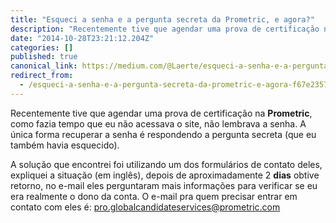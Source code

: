 ```yaml
---
title: "Esqueci a senha e a pergunta secreta da Prometric, e agora?"
description: "Recentemente tive que agendar uma prova de certificação na Prometric, como fazia tempo que eu não acessava o site, não lembrava a senha. A…"
date: "2014-10-28T23:21:12.204Z"
categories: []
published: true
canonical_link: https://medium.com/@Laerte/esqueci-a-senha-e-a-pergunta-secreta-da-prometric-e-agora-f67e2357779c
redirect_from:
  - /esqueci-a-senha-e-a-pergunta-secreta-da-prometric-e-agora-f67e2357779c
---
```


Recentemente tive que agendar uma prova de certificação na **Prometric**, como fazia tempo que eu não acessava o site, não lembrava a senha. A única forma recuperar a senha é respondendo a pergunta secreta (que eu também havia esquecido).

A solução que encontrei foi utilizando um dos formulários de contato deles, expliquei a situação (em inglês), depois de aproximadamente 2 **dias** obtive retorno, no e-mail eles perguntaram mais informações para verificar se eu era realmente o dono da conta. O e-mail pra quem precisar entrar em contato com eles é: [pro.globalcandidateservices@prometric.com](mailto:pro.globalcandidateservices@prometric.com)

